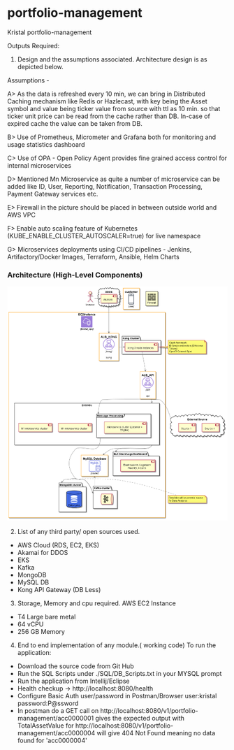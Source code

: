 # portfolio-management
Kristal portfolio-management

Outputs Required:

1. Design and the assumptions associated.
Architecture design is as depicted below.

Assumptions - 

A> As the data is refreshed every 10 min, we can bring in Distributed Caching mechanism like Redis or Hazlecast, with key being the Asset symbol and value being ticker value from source with ttl as 10 min. so that ticker unit price can be read from the cache rather than DB. In-case of expired cache the value can be taken from DB.

B> Use of Prometheus, Micrometer and Grafana both for monitoring and usage statistics dashboard

C> Use of OPA - Open Policy Agent provides fine grained access control for internal microservices

D> Mentioned Mn Microservice as quite a number of microservice can be added like ID, User, Reporting, Notification, Transaction Processing, Payment Gateway services etc.    

E> Firewall in the picture should be placed in between outside world and  AWS VPC

F> Enable auto scaling feature of Kubernetes (KUBE\_ENABLE\_CLUSTER\_AUTOSCALER=true) for live namespace 

G> Microservices deployments using CI/CD pipelines - Jenkins, Artifactory/Docker Images, Terraform, Ansible, Helm Charts

### Architecture (High-Level Components)
![](./architecture.png)

2. List of any third party/ open sources used.
- AWS Cloud (RDS, EC2, EKS)
- Akamai for DDOS
- EKS
- Kafka
- MongoDB
- MySQL DB
- Kong API Gateway (DB Less)
 

3. Storage, Memory and cpu required.
AWS EC2 Instance
- T4 Large bare metal
- 64 vCPU
- 256 GB Memory

4. End to end implementation of any module.( working code)
To run the application:
- Download the source code from Git Hub
- Run the SQL Scripts under ./SQL/DB_Scripts.txt in your MYSQL prompt
- Run the application from Intellij/Eclipse
- Health checkup -> http://localhost:8080/health
- Configure Basic Auth user/password in Postman/Browser 
  user:kristal
  password:P@ssword
- In postman do a GET call on http://localhost:8080/v1/portfolio-management/acc0000001
  gives the expected output with TotalAssetValue
  for http://localhost:8080/v1/portfolio-management/acc0000004
  will give 404 Not Found meaning no data found for 'acc0000004' 